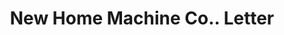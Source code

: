 ---
doi: 10.7916/D8669R82
date_other: '1911'
date_other_textual: '1911'
form: correspondence
genre:
- Letters (correspondence)
name:
- New Home Machine Co.
object_in_context_url: https://biggert.cul.columbia.edu/items/view/ave_biggert_00500
subject_hierarchical_geographic:
- Orange, Massachusetts, United States
subject_name:
- New Home Machine Co.
title: New Home Machine Co.. Letter
sort_title: New Home Machine Co.. Letter
call_number: ave_biggert_00500
coordinates:
- 42.59027777777778,-72.31027777777777
pid: ave_biggert_00500
identifiers: ave_biggert_00500
canvas_id: ldpd:395773
permalink: "/items/ave_biggert_00500/"
layout: iiif-image-page
---